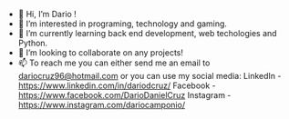 - 👋 Hi, I’m Dario !
- 👀 I’m interested in programing, technology and gaming.
- 🌱 I’m currently learning back end development, web techologies and Python.
- 💞️ I’m looking to collaborate on any projects!
- 📫 To reach me you can either send me an email to dariocruz96@hotmail.com or you can use my social media:
LinkedIn - https://www.linkedin.com/in/dariodcruz/
Facebook - https://www.facebook.com/DarioDanielCruz
Instagram - https://www.instagram.com/dariocamponio/

